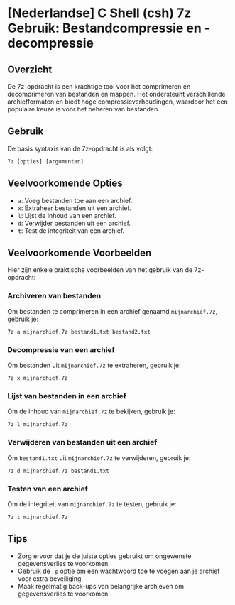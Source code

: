 # [Nederlandse] C Shell (csh) 7z Gebruik: Bestandcompressie en -decompressie

## Overzicht
De 7z-opdracht is een krachtige tool voor het comprimeren en decomprimeren van bestanden en mappen. Het ondersteunt verschillende archiefformaten en biedt hoge compressieverhoudingen, waardoor het een populaire keuze is voor het beheren van bestanden.

## Gebruik
De basis syntaxis van de 7z-opdracht is als volgt:

```
7z [opties] [argumenten]
```

## Veelvoorkomende Opties
- `a`: Voeg bestanden toe aan een archief.
- `x`: Extraheer bestanden uit een archief.
- `l`: Lijst de inhoud van een archief.
- `d`: Verwijder bestanden uit een archief.
- `t`: Test de integriteit van een archief.

## Veelvoorkomende Voorbeelden
Hier zijn enkele praktische voorbeelden van het gebruik van de 7z-opdracht:

### Archiveren van bestanden
Om bestanden te comprimeren in een archief genaamd `mijnarchief.7z`, gebruik je:

```
7z a mijnarchief.7z bestand1.txt bestand2.txt
```

### Decompressie van een archief
Om bestanden uit `mijnarchief.7z` te extraheren, gebruik je:

```
7z x mijnarchief.7z
```

### Lijst van bestanden in een archief
Om de inhoud van `mijnarchief.7z` te bekijken, gebruik je:

```
7z l mijnarchief.7z
```

### Verwijderen van bestanden uit een archief
Om `bestand1.txt` uit `mijnarchief.7z` te verwijderen, gebruik je:

```
7z d mijnarchief.7z bestand1.txt
```

### Testen van een archief
Om de integriteit van `mijnarchief.7z` te testen, gebruik je:

```
7z t mijnarchief.7z
```

## Tips
- Zorg ervoor dat je de juiste opties gebruikt om ongewenste gegevensverlies te voorkomen.
- Gebruik de `-p` optie om een wachtwoord toe te voegen aan je archief voor extra beveiliging.
- Maak regelmatig back-ups van belangrijke archieven om gegevensverlies te voorkomen.